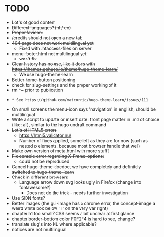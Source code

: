 # TODO

* Lot's of good content
* ~~Different languages? (nl / en)~~
* ~~Proper favicon.~~
* ~~/credits should not open a new tab~~
* ~~404 page does not work multilingual yet~~
  * Fixed with .htaccess-files on server
* ~~menu-footer.html not multilingual yet.~~
  * won't fix
* ~~Clear history has no use, like it does with https://themes.gohugo.io/theme/hugo-theme-learn/~~
  * We use hugo-theme-learn
* ~~Better home-button positioning~~
* check for slug-settings and the proper working of it
* rm *~ prior to publication
* ~~~Dynamic line under links is missing - issue seems to be in theme-[red,blue,green,spin]css~~~
  * See https://github.com/matcornic/hugo-theme-learn/issues/111
* On small screens the menu-icon says 'navigation' in english, should be multilingual
* Write a script to update or insert date: front page matter in .md of choice (like: all), similar to the hugo undraft command
* ~~Lot's of HTML5 errors~~
  * https://html5.validator.nu/
  * Number of fixes applied, some left as they are for now (such as nested p elements, because most browser handle that well)
* Make own version of meta.html with more stuff?
* ~~Fix console error regarding X-Frame-options:~~
  * could not be reproduced
* ~~Cancel hugo-theme-docdoc, we have completely and definitely switched to hugo-theme-learn~~
* Check in different browsers
  * Language arrow down svg looks ugly in Firefox (change into fontawesome?)
    * Does not do the trick - needs further investigation
* Use SIDN fonts?
* Better images (the gui-image has a chrome error, the concept-image a weird white box below 'T' on the very var right)
* chapter h1 too small? CSS seems a bit unclear at first glance
* chapter border-bottom color F0F2F4 is hard to see, change?
* translate slug's into NL where applicable?
* notices are not multilingual